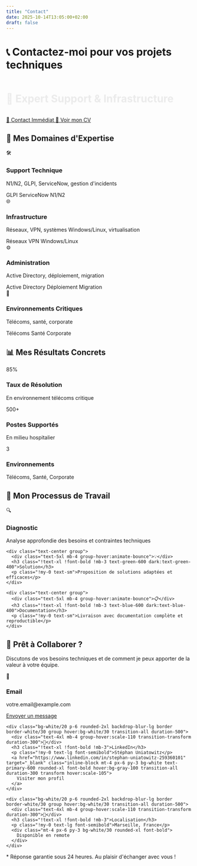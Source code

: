 ```yaml
---
title: "Contact"
date: 2025-10-14T13:05:00+02:00
draft: false
---
```


# 📞 Contactez-moi pour vos projets techniques

<div class="relative bg-gradient-to-r from-primary-500 via-blue-600 to-indigo-700 p-12 rounded-3xl text-white text-center overflow-hidden mb-12">
  <!-- Effet de particules animées -->
  <div class="absolute inset-0 opacity-10">
    <div class="absolute top-10 left-10 w-4 h-4 bg-white rounded-full animate-pulse"></div>
    <div class="absolute top-20 right-20 w-6 h-6 bg-white rounded-full animate-bounce"></div>
    <div class="absolute bottom-10 left-1/4 w-3 h-3 bg-white rounded-full animate-ping"></div>
  </div>

  <h1 class="!text-5xl !font-bold !mb-6 relative z-10 animate-fade-in">🚀 Expert Support & Infrastructure</h1>
  <p class="!text-2xl !mb-8 relative z-10 animate-fade-in-delay">Spécialiste en environnements critiques avec <span class="font-bold text-yellow-300">85% de taux de résolution</span></p>

  <div class="flex flex-wrap justify-center gap-6 relative z-10">
    <a href="#contact" class="px-10 py-5 rounded-2xl bg-white text-primary-600 font-bold hover:bg-gray-100 transition-all duration-500 transform hover:scale-110 shadow-2xl hover:shadow-3xl animate-bounce-slow">
      📧 Contact Immédiat
    </a>
    <a href="/cv/" class="px-10 py-5 rounded-2xl border-2 border-white text-white font-bold hover:bg-white/20 transition-all duration-500 transform hover:scale-105 backdrop-blur-sm">
      📄 Voir mon CV
    </a>
  </div>
</div>

## 🎯 Mes Domaines d'Expertise

<div class="grid grid-cols-1 md:grid-cols-2 gap-8 mb-16">
  <div class="group bg-gradient-to-br from-blue-50 to-indigo-100 dark:from-blue-900/20 dark:to-indigo-900/20 p-8 rounded-2xl border-2 border-blue-200 dark:border-blue-700 shadow-2xl hover:shadow-3xl transition-all duration-500 transform hover:-translate-y-2 hover:scale-105">
    <div class="text-4xl mb-6 group-hover:scale-110 transition-transform duration-300">🛠️</div>
    <h3 class="!text-2xl !font-bold !mb-4 text-blue-700 dark:text-blue-300">Support Technique</h3>
    <p class="!my-0 text-base">N1/N2, GLPI, ServiceNow, gestion d'incidents</p>
    <div class="mt-4 flex flex-wrap gap-2">
      <span class="px-3 py-1 bg-blue-100 dark:bg-blue-900 text-blue-800 dark:text-blue-200 rounded-full text-sm font-medium">GLPI</span>
      <span class="px-3 py-1 bg-blue-100 dark:bg-blue-900 text-blue-800 dark:text-blue-200 rounded-full text-sm font-medium">ServiceNow</span>
      <span class="px-3 py-1 bg-blue-100 dark:bg-blue-900 text-blue-800 dark:text-blue-200 rounded-full text-sm font-medium">N1/N2</span>
    </div>
  </div>

  <div class="group bg-gradient-to-br from-green-50 to-emerald-100 dark:from-green-900/20 dark:to-emerald-900/20 p-8 rounded-2xl border-2 border-green-200 dark:border-green-700 shadow-2xl hover:shadow-3xl transition-all duration-500 transform hover:-translate-y-2 hover:scale-105">
    <div class="text-4xl mb-6 group-hover:scale-110 transition-transform duration-300">🌐</div>
    <h3 class="!text-2xl !font-bold !mb-4 text-green-700 dark:text-green-300">Infrastructure</h3>
    <p class="!my-0 text-base">Réseaux, VPN, systèmes Windows/Linux, virtualisation</p>
    <div class="mt-4 flex flex-wrap gap-2">
      <span class="px-3 py-1 bg-green-100 dark:bg-green-900 text-green-800 dark:text-green-200 rounded-full text-sm font-medium">Réseaux</span>
      <span class="px-3 py-1 bg-green-100 dark:bg-green-900 text-green-800 dark:text-green-200 rounded-full text-sm font-medium">VPN</span>
      <span class="px-3 py-1 bg-green-100 dark:bg-green-900 text-green-800 dark:text-green-200 rounded-full text-sm font-medium">Windows/Linux</span>
    </div>
  </div>

  <div class="group bg-gradient-to-br from-purple-50 to-violet-100 dark:from-purple-900/20 dark:to-violet-900/20 p-8 rounded-2xl border-2 border-purple-200 dark:border-purple-700 shadow-2xl hover:shadow-3xl transition-all duration-500 transform hover:-translate-y-2 hover:scale-105">
    <div class="text-4xl mb-6 group-hover:scale-110 transition-transform duration-300">⚙️</div>
    <h3 class="!text-2xl !font-bold !mb-4 text-purple-700 dark:text-purple-300">Administration</h3>
    <p class="!my-0 text-base">Active Directory, déploiement, migration</p>
    <div class="mt-4 flex flex-wrap gap-2">
      <span class="px-3 py-1 bg-purple-100 dark:bg-purple-900 text-purple-800 dark:text-purple-200 rounded-full text-sm font-medium">Active Directory</span>
      <span class="px-3 py-1 bg-purple-100 dark:bg-purple-900 text-purple-800 dark:text-purple-200 rounded-full text-sm font-medium">Déploiement</span>
      <span class="px-3 py-1 bg-purple-100 dark:bg-purple-900 text-purple-800 dark:text-purple-200 rounded-full text-sm font-medium">Migration</span>
    </div>
  </div>

  <div class="group bg-gradient-to-br from-orange-50 to-red-100 dark:from-orange-900/20 dark:to-red-900/20 p-8 rounded-2xl border-2 border-orange-200 dark:border-orange-700 shadow-2xl hover:shadow-3xl transition-all duration-500 transform hover:-translate-y-2 hover:scale-105">
    <div class="text-4xl mb-6 group-hover:scale-110 transition-transform duration-300">🏥</div>
    <h3 class="!text-2xl !font-bold !mb-4 text-orange-700 dark:text-orange-300">Environnements Critiques</h3>
    <p class="!my-0 text-base">Télécoms, santé, corporate</p>
    <div class="mt-4 flex flex-wrap gap-2">
      <span class="px-3 py-1 bg-orange-100 dark:bg-orange-900 text-orange-800 dark:text-orange-200 rounded-full text-sm font-medium">Télécoms</span>
      <span class="px-3 py-1 bg-orange-100 dark:bg-orange-900 text-orange-800 dark:text-orange-200 rounded-full text-sm font-medium">Santé</span>
      <span class="px-3 py-1 bg-orange-100 dark:bg-orange-900 text-orange-800 dark:text-orange-200 rounded-full text-sm font-medium">Corporate</span>
    </div>
  </div>
</div>

## 📊 Mes Résultats Concrets

<div class="grid grid-cols-1 md:grid-cols-3 gap-8 mb-16">
  <div class="bg-white dark:bg-neutral-800 p-8 rounded-2xl border-2 border-primary-200 dark:border-primary-700 shadow-2xl text-center group hover:bg-primary-50 dark:hover:bg-primary-900/20 transition-all duration-500">
    <div class="text-6xl font-bold text-primary-600 dark:text-primary-400 mb-4 group-hover:scale-110 transition-transform duration-300">85%</div>
    <h3 class="!text-xl !font-bold !mb-3">Taux de Résolution</h3>
    <p class="!my-0 text-base text-neutral-600 dark:text-neutral-400">En environnement télécoms critique</p>
  </div>

  <div class="bg-white dark:bg-neutral-800 p-8 rounded-2xl border-2 border-green-200 dark:border-green-700 shadow-2xl text-center group hover:bg-green-50 dark:hover:bg-green-900/20 transition-all duration-500">
    <div class="text-6xl font-bold text-green-600 dark:text-green-400 mb-4 group-hover:scale-110 transition-transform duration-300">500+</div>
    <h3 class="!text-xl !font-bold !mb-3">Postes Supportés</h3>
    <p class="!my-0 text-base text-neutral-600 dark:text-neutral-400">En milieu hospitalier</p>
  </div>

  <div class="bg-white dark:bg-neutral-800 p-8 rounded-2xl border-2 border-blue-200 dark:border-blue-700 shadow-2xl text-center group hover:bg-blue-50 dark:hover:bg-blue-900/20 transition-all duration-500">
    <div class="text-6xl font-bold text-blue-600 dark:text-blue-400 mb-4 group-hover:scale-110 transition-transform duration-300">3</div>
    <h3 class="!text-xl !font-bold !mb-3">Environnements</h3>
    <p class="!my-0 text-base text-neutral-600 dark:text-neutral-400">Télécoms, Santé, Corporate</p>
  </div>
</div>

## 💼 Mon Processus de Travail

<div class="bg-gradient-to-r from-gray-50 to-neutral-100 dark:from-gray-900/20 dark:to-neutral-900/20 p-8 rounded-2xl border-2 border-neutral-200 dark:border-neutral-700 mb-16">
  <div class="grid grid-cols-1 md:grid-cols-3 gap-8">
    <div class="text-center group">
      <div class="text-5xl mb-4 group-hover:animate-bounce">🔍</div>
      <h3 class="!text-xl !font-bold !mb-3 text-primary-600 dark:text-primary-400">Diagnostic</h3>
      <p class="!my-0 text-sm">Analyse approfondie des besoins et contraintes techniques</p>
    </div>

    <div class="text-center group">
      <div class="text-5xl mb-4 group-hover:animate-bounce">💡</div>
      <h3 class="!text-xl !font-bold !mb-3 text-green-600 dark:text-green-400">Solution</h3>
      <p class="!my-0 text-sm">Proposition de solutions adaptées et efficaces</p>
    </div>

    <div class="text-center group">
      <div class="text-5xl mb-4 group-hover:animate-bounce">📋</div>
      <h3 class="!text-xl !font-bold !mb-3 text-blue-600 dark:text-blue-400">Documentation</h3>
      <p class="!my-0 text-sm">Livraison avec documentation complète et reproductible</p>
    </div>
  </div>
</div>

<div id="contact" class="relative bg-gradient-to-r from-primary-600 via-blue-700 to-indigo-800 p-12 rounded-3xl text-white text-center overflow-hidden">
  <!-- Effet de brillance animé -->
  <div class="absolute inset-0 bg-gradient-to-r from-transparent via-white/10 to-transparent animate-shine"></div>

  <h2 class="!text-4xl !font-bold !mb-6 relative z-10">🚀 Prêt à Collaborer ?</h2>
  <p class="!text-xl !mb-8 relative z-10">Discutons de vos besoins techniques et de comment je peux apporter de la valeur à votre équipe.</p>

  <div class="grid grid-cols-1 md:grid-cols-3 gap-8 mb-8 relative z-10">
    <div class="bg-white/20 p-6 rounded-2xl backdrop-blur-lg border border-white/30 group hover:bg-white/30 transition-all duration-500">
      <div class="text-4xl mb-4 group-hover:scale-110 transition-transform duration-300">📧</div>
      <h3 class="!text-xl !font-bold !mb-3">Email</h3>
      <p class="!my-0 text-lg font-semibold">votre.email@example.com</p>
      <a href="mailto:votre.email@example.com" class="inline-block mt-4 px-6 py-3 bg-white text-primary-600 rounded-xl font-bold hover:bg-gray-100 transition-all duration-300 transform hover:scale-105">
        Envoyer un message
      </a>
    </div>

    <div class="bg-white/20 p-6 rounded-2xl backdrop-blur-lg border border-white/30 group hover:bg-white/30 transition-all duration-500">
      <div class="text-4xl mb-4 group-hover:scale-110 transition-transform duration-300">🔗</div>
      <h3 class="!text-xl !font-bold !mb-3">LinkedIn</h3>
      <p class="!my-0 text-lg font-semibold">Stéphan Uniatowitz</p>
      <a href="https://www.linkedin.com/in/stephan-uniatowitz-259360101" target="_blank" class="inline-block mt-4 px-6 py-3 bg-white text-primary-600 rounded-xl font-bold hover:bg-gray-100 transition-all duration-300 transform hover:scale-105">
        Visiter mon profil
      </a>
    </div>

    <div class="bg-white/20 p-6 rounded-2xl backdrop-blur-lg border border-white/30 group hover:bg-white/30 transition-all duration-500">
      <div class="text-4xl mb-4 group-hover:scale-110 transition-transform duration-300">📍</div>
      <h3 class="!text-xl !font-bold !mb-3">Localisation</h3>
      <p class="!my-0 text-lg font-semibold">Marseille, France</p>
      <div class="mt-4 px-6 py-3 bg-white/30 rounded-xl font-bold">
        Disponible en remote
      </div>
    </div>
  </div>

  <p class="!text-base opacity-90 relative z-10">* Réponse garantie sous 24 heures. Au plaisir d'échanger avec vous !</p>
</div>

<style>
@keyframes fade-in {
  from { opacity: 0; transform: translateY(20px); }
  to { opacity: 1; transform: translateY(0); }
}

@keyframes bounce-slow {
  0%, 100% { transform: translateY(0); }
  50% { transform: translateY(-10px); }
}

@keyframes shine {
  0% { transform: translateX(-100%); }
  100% { transform: translateX(100%); }
}

.animate-fade-in {
  animation: fade-in 1s ease-out;
}

.animate-fade-in-delay {
  animation: fade-in 1s ease-out 0.3s both;
}

.animate-bounce-slow {
  animation: bounce-slow 2s infinite;
}

.animate-shine {
  animation: shine 3s infinite;
}
</style>
